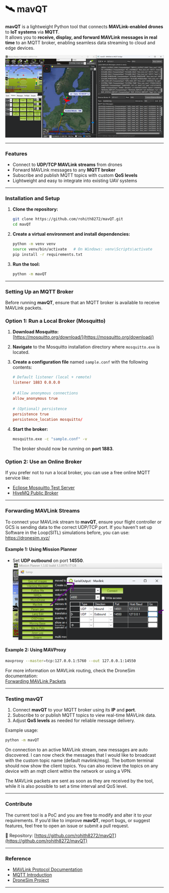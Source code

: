# 🛰️ mavQT

**mavQT** is a lightweight Python tool that connects **MAVLink-enabled drones** to **IoT systems** via **MQTT**.  
It allows you to **receive, display, and forward MAVLink messages in real time** to an MQTT broker, enabling seamless data streaming to cloud and edge devices.

![MP+mavQT](mavQT.png)

---

### Features

- Connect to **UDP/TCP MAVLink streams** from drones  
- Forward MAVLink messages to any **MQTT broker**  
- Subscribe and publish MQTT topics with custom **QoS levels**  
- Lightweight and easy to integrate into existing UAV systems  

---

### Installation and Setup

1. **Clone the repository:**
   ```bash
   git clone https://github.com/rohith8272/mavQT.git
   cd mavQT
   ```

2. **Create a virtual environment and install dependencies:**
   ```bash
   python -m venv venv
   source venv/bin/activate   # On Windows: venv\Scripts\activate
   pip install -r requirements.txt
   ```

3. **Run the tool:**
   ```bash
   python -m mavQT
   ```

---

### Setting Up an MQTT Broker

Before running **mavQT**, ensure that an MQTT broker is available to receive MAVLink packets.

### Option 1: Run a Local Broker (Mosquitto)

1. **Download Mosquitto:**  
   [https://mosquitto.org/download/](https://mosquitto.org/download/)

2. **Navigate** to the Mosquitto installation directory where `mosquitto.exe` is located.

3. **Create a configuration file** named `sample.conf` with the following contents:
   ```conf
   # Default listener (local + remote)
   listener 1883 0.0.0.0

   # Allow anonymous connections 
   allow_anonymous true

   # (Optional) persistence
   persistence true
   persistence_location mosquitto/
   ```

4. **Start the broker:**
   ```bash
   mosquitto.exe -c "sample.conf" -v
   ```
   The broker should now be running on **port 1883**.

### Option 2: Use an Online Broker

If you prefer not to run a local broker, you can use a free online MQTT service like:

- [Eclipse Mosquitto Test Server](https://test.mosquitto.org)
- [HiveMQ Public Broker](https://www.hivemq.com/public-mqtt-broker/)

---

### Forwarding MAVLink Streams

To connect your MAVLink stream to **mavQT**, ensure your flight controller or GCS is sending data to the correct UDP/TCP port.
If you haven't set up Software in the Loop(SITL) simulations before, you can use: https://dronesim.xyz/

#### Example 1: Using Mission Planner
- Set **UDP outbound** on port **14550**.
![mirror](mirror.png)

#### Example 2: Using MAVProxy
```bash
mavproxy --master=tcp:127.0.0.1:5760 --out 127.0.0.1:14550
```

For more information on MAVLink routing, check the DroneSim documentation:  
[Forwarding MAVLink Packets](https://dronesim.gitbook.io/dronesim-docs/development-tutorials/forwarding-mavlink-packets)

---

### Testing mavQT

1. Connect **mavQT** to your MQTT broker using its **IP** and **port**.  
2. Subscribe to or publish MQTT topics to view real-time MAVLink data.  
3. Adjust **QoS levels** as needed for reliable message delivery.  

Example usage:
```bash
python -m mavQT
```
On connection to an active MAVLink stream, new messages are auto discovered. I can now check the messages that I would like to broadcast with the custom topic name (default mavlink/msg). The bottom terminal should now show the client topics. You can also recieve the topics on any device with an mqtt client within the network or using a VPN.

The MAVLink packets are sent as soon as they are received by the tool, while it is also possible to set a time interval and QoS level. 

---

### Contribute
The current tool is a PoC and you are free to modify and alter it to your requirements.
If you’d like to improve **mavQT**, report bugs, or suggest features, feel free to open an issue or submit a pull request.

📍 Repository: [https://github.com/rohith8272/mavQT](https://github.com/rohith8272/mavQT)

---

### Reference

- [MAVLink Protocol Documentation](https://mavlink.io/en/)
- [MQTT Introduction](https://mqtt.org/getting-started/)
- [DroneSim Project](https://dronesim.xyz)

---


